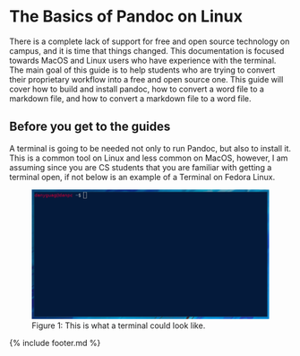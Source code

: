 # The Basics of Pandoc on Linux

There is a complete lack of support for free and open source technology on campus, and it is time that things changed.  This documentation is focused towards MacOS and Linux users who have experience with the terminal.  The main goal of this guide is to help students who are trying to convert their proprietary workflow into a free and open source one.  This guide will cover how to build and install pandoc, how to convert a word file to a markdown file, and how to convert a markdown file to a word file.

## Before you get to the guides

A terminal is going to be needed not only to run Pandoc, but also to install it.  This is a common tool on Linux and less common on MacOS, however, I am assuming since you are CS students that you are familiar with getting a terminal open, if not below is an example of a Terminal on Fedora Linux.

<figure>
<img src="images/terminal.png" alt="Picture of a terminal">
<figcaption>Figure 1: This is what a terminal could look like.</figcaption>
</figure>

{% include footer.md %}
